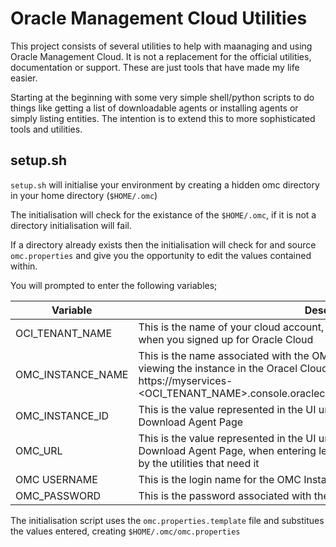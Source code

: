 # Oracle Management Cloud Utilities

This project consists of several utilities to help with maanaging and using Oracle Management Cloud.  It is not a replacement for the official utilities, documentation or support.  These are just tools that have made my life easier.

Starting at the beginning with some very simple shell/python scripts to do things like getting a list of downloadable agents or installing agents or simply listing entities.  The intention is to extend this to more sophisticated tools and utilities.

## setup.sh
`setup.sh` will initialise your environment by creating a hidden omc directory in your home directory (`$HOME/.omc`)

The initialisation will check for the existance of the `$HOME/.omc`, if it is not a directory initialisation will fail.  

If a directory already exists then the initialisation will check for and source `omc.properties` and give you the opportunity to edit the values contained within.

You will prompted to enter the following variables;

Variable | Description
-------- | -----------
OCI_TENANT_NAME | This is the name of your cloud account, this is the name of the account you used when you signed up for Oracle Cloud
OMC_INSTANCE_NAME | This is the name associated with the OMC Instance, this is the name displayed in viewing the instance in the Oracel Cloud MyServices Console which is access via https://myservices-<OCI_TENANT_NAME>.console.oraclecloud.com/mycloud/cloudportal/cloudHome
OMC_INSTANCE_ID | This is the value represented in the UI under the Administartion -> Agents -> Download Agent Page
OMC_URL | This is the value represented in the UI under the Administartion -> Agents -> Download Agent Page, when entering leave off the https:// as this will get added by the utilities that need it
OMC USERNAME | This is the login name for the OMC Instance
OMC_PASSWORD | This is the password associated with the OMC_USERNAME parameter

The initialisation script uses the `omc.properties.template` file and substitues the values entered, creating `$HOME/.omc/omc.properties`
